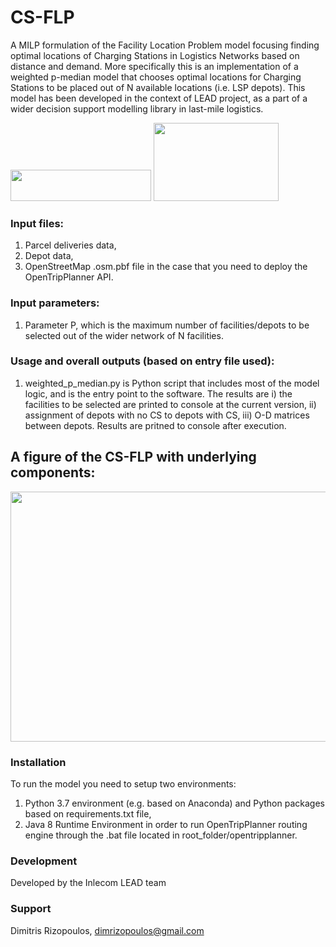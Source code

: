 # CS-FLP
A MILP formulation of the Facility Location Problem model focusing finding optimal locations of Charging Stations in Logistics Networks based on distance and demand. More specifically this is an implementation of a weighted p-median model that chooses optimal locations for Charging Stations to be placed out of N available locations (i.e. LSP depots). This model has been developed in the context of LEAD project, as a part of a wider decision support modelling library in last-mile logistics.

<img src="https://user-images.githubusercontent.com/10188642/236615578-8b6be06c-4497-4f1c-8830-a262bd080a0c.png" width="225" height="50"> <img src="https://user-images.githubusercontent.com/10188642/236615420-3b5ee101-4954-4f4c-b811-1461efa40a20.png" width="200" height="125">

### Input files:
1) Parcel deliveries data,
2) Depot data,
3) OpenStreetMap .osm.pbf file in the case that you need to deploy the OpenTripPlanner API.

### Input parameters:
1) Parameter P, which is the maximum number of facilities/depots to be selected out of the wider network of N facilities.

### Usage and overall outputs (based on entry file used):
1) weighted_p_median.py is Python script that includes most of the model logic, and is the entry point to the software. The results are i) the facilities to be selected are printed to console at the current version, ii) assignment of depots with no CS to depots with CS, iii) O-D matrices between depots. Results are pritned to console after execution.

## A figure of the CS-FLP with underlying components: 
<img src="https://user-images.githubusercontent.com/10188642/236616499-3e371eac-98aa-49f3-9343-b5129e470d63.png" width="600" height="400">

### Installation
To run the model you need to setup two environments:
1) Python 3.7 environment (e.g. based on Anaconda) and Python packages based on requirements.txt file,
2) Java 8 Runtime Environment in order to run OpenTripPlanner routing engine through the .bat file located in root_folder/opentripplanner.

### Development

Developed by the Inlecom LEAD team

### Support
Dimitris Rizopoulos, dimrizopoulos@gmail.com
